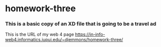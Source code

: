 # homework-three
### This is a basic copy of an XD file that is going to be a travel ad

This is the URL of my web 4 page
https://in-info-web4.informatics.iupui.edu/~djemmons/homework-three/